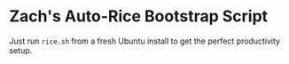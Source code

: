 # Zach's Auto-Rice Bootstrap Script

Just run `rice.sh` from a fresh Ubuntu install to get the perfect productivity setup.
